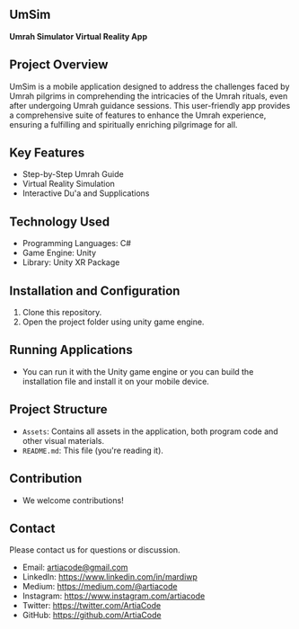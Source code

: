 ## UmSim

**Umrah Simulator Virtual Reality App**

## Project Overview

UmSim is a mobile application designed to address the challenges faced by Umrah pilgrims in comprehending the intricacies of the Umrah rituals, even after undergoing Umrah guidance sessions. This user-friendly app provides a comprehensive suite of features to enhance the Umrah experience, ensuring a fulfilling and spiritually enriching pilgrimage for all.

## Key Features

* Step-by-Step Umrah Guide
* Virtual Reality Simulation
* Interactive Du'a and Supplications

## Technology Used

* Programming Languages: C#
* Game Engine: Unity
* Library: Unity XR Package

## Installation and Configuration

1. Clone this repository.
2. Open the project folder using unity game engine.

## Running Applications

* You can run it with the Unity game engine or you can build the installation file and install it on your mobile device.

## Project Structure

* `Assets`: Contains all assets in the application, both program code and other visual materials.
* `README.md`: This file (you're reading it).

## Contribution

* We welcome contributions!

## Contact

Please contact us for questions or discussion.
* Email: artiacode@gmail.com
* LinkedIn: https://www.linkedin.com/in/mardiwp
* Medium: https://medium.com/@artiacode
* Instagram: https://www.instagram.com/artiacode
* Twitter: https://twitter.com/ArtiaCode
* GitHub: https://github.com/ArtiaCode
